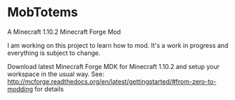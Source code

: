 MobTotems
=========
A Minecraft 1.10.2 Minecraft Forge Mod

I am working on this project to learn how to mod. It's a work in progress and everything is subject to change.

Download latest Minecraft Forge MDK for Minecraft 1.10.2 and setup your workspace in the usual way.
See: http://mcforge.readthedocs.org/en/latest/gettingstarted/#from-zero-to-modding for details
